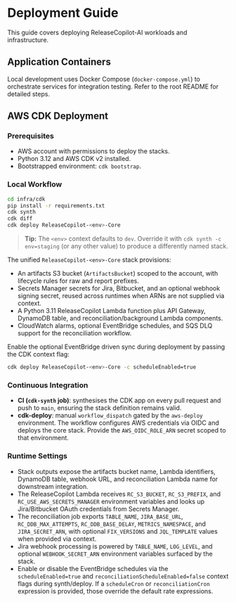 # Deployment Guide

This guide covers deploying ReleaseCopilot-AI workloads and infrastructure.

## Application Containers

Local development uses Docker Compose (`docker-compose.yml`) to orchestrate
services for integration testing. Refer to the root README for detailed steps.

## AWS CDK Deployment

### Prerequisites

- AWS account with permissions to deploy the stacks.
- Python 3.12 and AWS CDK v2 installed.
- Bootstrapped environment: `cdk bootstrap`.

### Local Workflow

```bash
cd infra/cdk
pip install -r requirements.txt
cdk synth
cdk diff
cdk deploy ReleaseCopilot-<env>-Core
```

> **Tip:** The `<env>` context defaults to `dev`. Override it with `cdk synth -c env=staging` (or any other value) to produce a differently named stack.

The unified `ReleaseCopilot-<env>-Core` stack provisions:

- An artifacts S3 bucket (`ArtifactsBucket`) scoped to the account, with lifecycle
  rules for raw and report prefixes.
- Secrets Manager secrets for Jira, Bitbucket, and an optional webhook signing
  secret, reused across runtimes when ARNs are not supplied via context.
- A Python 3.11 ReleaseCopilot Lambda function plus API Gateway, DynamoDB table,
  and reconciliation/background Lambda components.
- CloudWatch alarms, optional EventBridge schedules, and SQS DLQ support for the
  reconciliation workflow.

Enable the optional EventBridge driven sync during deployment by passing the CDK
context flag:

```bash
cdk deploy ReleaseCopilot-<env>-Core -c scheduleEnabled=true
```

### Continuous Integration

- **CI (`cdk-synth` job)**: synthesises the CDK app on every pull request and
  push to `main`, ensuring the stack definition remains valid.
- **cdk-deploy**: manual `workflow_dispatch` gated by the `aws-deploy`
  environment. The workflow configures AWS credentials via OIDC and deploys the
  core stack. Provide the `AWS_OIDC_ROLE_ARN` secret scoped to that environment.

### Runtime Settings

- Stack outputs expose the artifacts bucket name, Lambda identifiers, DynamoDB
  table, webhook URL, and reconciliation Lambda name for downstream integration.
- The ReleaseCopilot Lambda receives `RC_S3_BUCKET`, `RC_S3_PREFIX`, and
  `RC_USE_AWS_SECRETS_MANAGER` environment variables and looks up Jira/Bitbucket
  OAuth credentials from Secrets Manager.
- The reconciliation job exports `TABLE_NAME`, `JIRA_BASE_URL`,
  `RC_DDB_MAX_ATTEMPTS`, `RC_DDB_BASE_DELAY`, `METRICS_NAMESPACE`, and
  `JIRA_SECRET_ARN`, with optional `FIX_VERSIONS` and `JQL_TEMPLATE` values when
  provided via context.
- Jira webhook processing is powered by `TABLE_NAME`, `LOG_LEVEL`, and optional
  `WEBHOOK_SECRET_ARN` environment variables surfaced by the stack.
- Enable or disable the EventBridge schedules via the `scheduleEnabled=true` and
  `reconciliationScheduleEnabled=false` context flags during synth/deploy. If a
  `scheduleCron` or `reconciliationCron` expression is provided, those override
  the default rate expressions.
